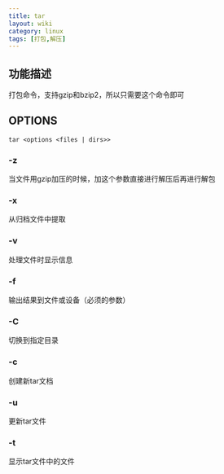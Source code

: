 ```yaml
---
title: tar
layout: wiki
category: linux
tags: [打包,解压]
---
```


## 功能描述

打包命令，支持gzip和bzip2，所以只需要这个命令即可

## OPTIONS

```
tar <options <files | dirs>>
```

### -z

当文件用gzip加压的时候，加这个参数直接进行解压后再进行解包

### -x

从归档文件中提取
  
### -v

处理文件时显示信息

### -f

输出结果到文件或设备（必须的参数）

### -C

切换到指定目录

### -c

创建新tar文档
  
### -u

更新tar文件
  
### -t

显示tar文件中的文件